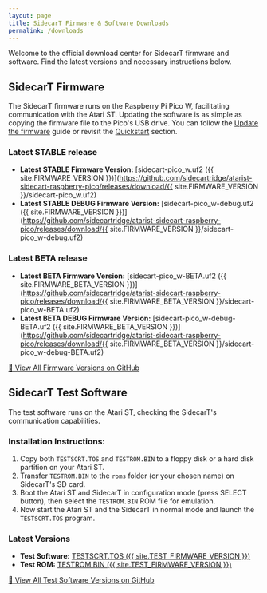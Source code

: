 ```yaml
---
layout: page
title: SidecarT Firmware & Software Downloads
permalink: /downloads
---
```


Welcome to the official download center for SidecarT firmware and software. Find the latest versions and necessary instructions below.

## SidecarT Firmware

The SidecarT firmware runs on the Raspberry Pi Pico W, facilitating communication with the Atari ST. Updating the software is as simple as copying the firmware file to the Pico's USB drive. You can follow the [Update the firmware](https://docs.sidecartridge.com/how_to#update-the-firmware) guide or revisit the [Quickstart](/quickstart) section.


### Latest STABLE release
- **Latest STABLE Firmware Version:** [sidecart-pico_w.uf2 ({{ site.FIRMWARE_VERSION }})](https://github.com/sidecartridge/atarist-sidecart-raspberry-pico/releases/download/{{ site.FIRMWARE_VERSION }}/sidecart-pico_w.uf2)
- **Latest STABLE DEBUG Firmware Version:** [sidecart-pico_w-debug.uf2 ({{ site.FIRMWARE_VERSION }})](https://github.com/sidecartridge/atarist-sidecart-raspberry-pico/releases/download/{{ site.FIRMWARE_VERSION }}/sidecart-pico_w-debug.uf2)

### Latest BETA release
- **Latest BETA Firmware Version:** [sidecart-pico_w-BETA.uf2 ({{ site.FIRMWARE_BETA_VERSION }})](https://github.com/sidecartridge/atarist-sidecart-raspberry-pico/releases/download/{{ site.FIRMWARE_BETA_VERSION }}/sidecart-pico_w-BETA.uf2)
- **Latest BETA DEBUG Firmware Version:** [sidecart-pico_w-debug-BETA.uf2 ({{ site.FIRMWARE_BETA_VERSION }})](https://github.com/sidecartridge/atarist-sidecart-raspberry-pico/releases/download/{{ site.FIRMWARE_BETA_VERSION }}/sidecart-pico_w-debug-BETA.uf2)


[🔗 View All Firmware Versions on GitHub](https://github.com/sidecartridge/atarist-sidecart-raspberry-pico/releases)

## SidecarT Test Software

The test software runs on the Atari ST, checking the SidecarT's communication capabilities. 

### Installation Instructions:
1. Copy both `TESTSCRT.TOS` and `TESTROM.BIN` to a floppy disk or a hard disk partition on your Atari ST.
2. Transfer `TESTROM.BIN` to the `roms` folder (or your chosen name) on SidecarT's SD card.
3. Boot the Atari ST and SidecarT in configuration mode (press SELECT button), then select the `TESTROM.BIN` ROM file for emulation.
4. Now start the Atari ST and the SidecarT in normal mode and launch the `TESTSCRT.TOS` program.

### Latest Versions
- **Test Software:** [TESTSCRT.TOS ({{ site.TEST_FIRMWARE_VERSION }})](https://github.com/sidecartridge/atarist-sidecart-test-rom/releases/download/v0.0.3/TESTSCRT.TOS)
- **Test ROM:** [TESTROM.BIN ({{ site.TEST_FIRMWARE_VERSION }})](https://github.com/sidecartridge/atarist-sidecart-test-rom/releases/download/v0.0.3/TESTROM.BIN)

[🔗 View All Test Software Versions on GitHub](https://github.com/sidecartridge/atarist-sidecart-test-rom/releases)
